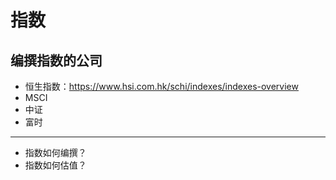 # 指数

## 编撰指数的公司
- 恒生指数：https://www.hsi.com.hk/schi/indexes/indexes-overview
- MSCI
- 中证
- 富时

--- 

- 指数如何编撰？
- 指数如何估值？